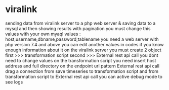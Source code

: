 # viralink
sending data from viralink server to a php web server & saving data to a mysql and then showing results with pagination
you must change this values with your own myaql values : host,username,dbname,password,tablename
you need a web server with php version 7.4 and above
you can edit another values in codes if you know enough information about it
on the viralink server you must create 2 object first >>> transformation script second >>> External rest api call
you dont need to change values on the transformation script
you need insert host address and full directory on the endpoint url pattern External rest api call
drag a connection from save timeseries to transformation script and from transformation script to External rest api call
you can active debug mode to see logs 
